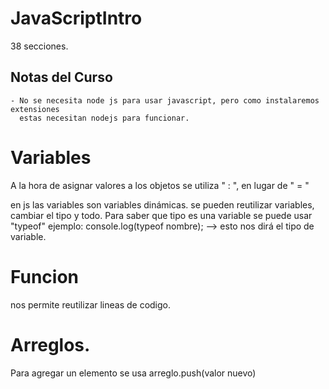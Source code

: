 # JavaScriptIntro

38 secciones.

## Notas del Curso

    - No se necesita node js para usar javascript, pero como instalaremos extensiones
      estas necesitan nodejs para funcionar.

# Variables
  A la hora de asignar valores a los objetos se utiliza " : ", en lugar de " = "

  en js las variables son variables dinámicas. 
  se pueden reutilizar variables, cambiar el tipo y todo. Para saber que tipo es una variable se 
  puede usar "typeof"
  ejemplo: 
  console.log(typeof nombre); --> esto nos dirá el tipo de variable. 

# Funcion
  nos permite reutilizar lineas de codigo.

# Arreglos.
  Para agregar un elemento se usa arreglo.push(valor nuevo)